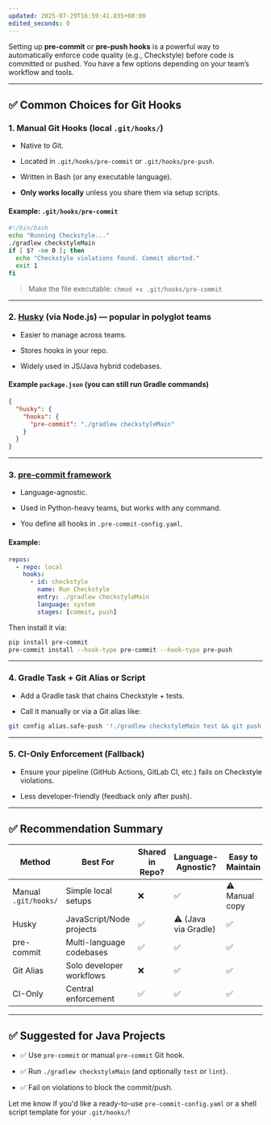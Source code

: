 ```yaml
---
updated: 2025-07-29T16:59:41.835+08:00
edited_seconds: 0
---
```

Setting up **pre-commit** or **pre-push hooks** is a powerful way to automatically enforce code quality (e.g., Checkstyle) before code is committed or pushed. You have a few options depending on your team’s workflow and tools.

---

## ✅ Common Choices for Git Hooks

### 1. **Manual Git Hooks (local `.git/hooks/`)**

- Native to Git.
    
- Located in `.git/hooks/pre-commit` or `.git/hooks/pre-push`.
    
- Written in Bash (or any executable language).
    
- **Only works locally** unless you share them via setup scripts.
    

#### Example: `.git/hooks/pre-commit`

```bash
#!/bin/bash
echo "Running Checkstyle..."
./gradlew checkstyleMain
if [ $? -ne 0 ]; then
  echo "Checkstyle violations found. Commit aborted."
  exit 1
fi
```

> Make the file executable: `chmod +x .git/hooks/pre-commit`

---

### 2. **[Husky](https://github.com/typicode/husky) (via Node.js)** — popular in polyglot teams

- Easier to manage across teams.
    
- Stores hooks in your repo.
    
- Widely used in JS/Java hybrid codebases.
    

#### Example `package.json` (you can still run Gradle commands)

```json
{
  "husky": {
    "hooks": {
      "pre-commit": "./gradlew checkstyleMain"
    }
  }
}
```

---

### 3. **[pre-commit framework](https://pre-commit.com/)**

- Language-agnostic.
    
- Used in Python-heavy teams, but works with any command.
    
- You define all hooks in `.pre-commit-config.yaml`.
    

#### Example:

```yaml
repos:
  - repo: local
    hooks:
      - id: checkstyle
        name: Run Checkstyle
        entry: ./gradlew checkstyleMain
        language: system
        stages: [commit, push]
```

Then install it via:

```bash
pip install pre-commit
pre-commit install --hook-type pre-commit --hook-type pre-push
```

---

### 4. **Gradle Task + Git Alias or Script**

- Add a Gradle task that chains Checkstyle + tests.
    
- Call it manually or via a Git alias like:
    

```bash
git config alias.safe-push '!./gradlew checkstyleMain test && git push'
```

---

### 5. **CI-Only Enforcement (Fallback)**

- Ensure your pipeline (GitHub Actions, GitLab CI, etc.) fails on Checkstyle violations.
    
- Less developer-friendly (feedback only after push).
    

---

## ✅ Recommendation Summary

|Method|Best For|Shared in Repo?|Language-Agnostic?|Easy to Maintain|
|---|---|---|---|---|
|Manual `.git/hooks/`|Simple local setups|❌|✅|⚠️ Manual copy|
|Husky|JavaScript/Node projects|✅|⚠️ (Java via Gradle)|✅|
|pre-commit|Multi-language codebases|✅|✅|✅|
|Git Alias|Solo developer workflows|❌|✅|✅|
|CI-Only|Central enforcement|✅|✅|✅|

---

## ✅ Suggested for Java Projects

- ✅ Use `pre-commit` or manual `pre-commit` Git hook.
    
- ✅ Run `./gradlew checkstyleMain` (and optionally `test` or `lint`).
    
- ✅ Fail on violations to block the commit/push.
    

Let me know if you'd like a ready-to-use `pre-commit-config.yaml` or a shell script template for your `.git/hooks/`!